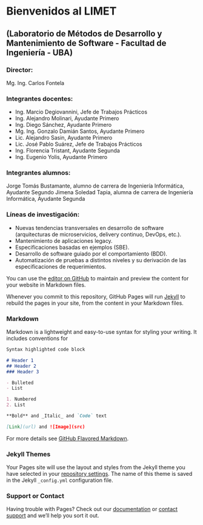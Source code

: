 # Bienvenidos al LIMET
## (Laboratorio de Métodos de Desarrollo y Mantenimiento de Software - Facultad de Ingeniería - UBA)

### Director:
Mg. Ing. Carlos Fontela

### Integrantes docentes:
- Ing. Marcio Degiovannini, Jefe de Trabajos Prácticos
- Ing. Alejandro Molinari, Ayudante Primero
- Ing. Diego Sánchez, Ayudante Primero
- Mg. Ing. Gonzalo Damián Santos, Ayudante Primero
- Lic. Alejandro Sasin, Ayudante Primero
- Lic. José Pablo Suárez, Jefe de Trabajos Prácticos
- Ing. Florencia Tristant, Ayudante Segunda
- Ing. Eugenio Yolis, Ayudante Primero

### Integrantes alumnos:
Jorge Tomás Bustamante, alumno de carrera de Ingeniería Informática, Ayudante Segundo
Jimena Soledad Tapia, alumna de carrera de Ingeniería Informática, Ayudante Segunda

### Líneas de investigación:
- Nuevas tendencias transversales en desarrollo de software (arquitecturas de microservicios, delivery continuo, DevOps, etc.).
- Mantenimiento de aplicaciones legacy.
- Especificaciones basadas en ejemplos (SBE).
- Desarrollo de software guiado por el comportamiento (BDD).
- Automatización de pruebas a distintos niveles y su derivación de las especificaciones de requerimientos.



You can use the [editor on GitHub](https://github.com/limet-fiuba/limet/edit/master/README.md) to maintain and preview the content for your website in Markdown files.

Whenever you commit to this repository, GitHub Pages will run [Jekyll](https://jekyllrb.com/) to rebuild the pages in your site, from the content in your Markdown files.

### Markdown

Markdown is a lightweight and easy-to-use syntax for styling your writing. It includes conventions for

```markdown
Syntax highlighted code block

# Header 1
## Header 2
### Header 3

- Bulleted
- List

1. Numbered
2. List

**Bold** and _Italic_ and `Code` text

[Link](url) and ![Image](src)
```

For more details see [GitHub Flavored Markdown](https://guides.github.com/features/mastering-markdown/).

### Jekyll Themes

Your Pages site will use the layout and styles from the Jekyll theme you have selected in your [repository settings](https://github.com/limet-fiuba/limet/settings). The name of this theme is saved in the Jekyll `_config.yml` configuration file.

### Support or Contact

Having trouble with Pages? Check out our [documentation](https://help.github.com/categories/github-pages-basics/) or [contact support](https://github.com/contact) and we’ll help you sort it out.
